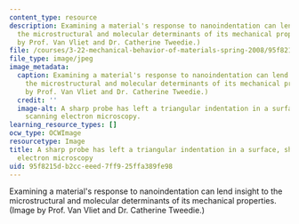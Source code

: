```yaml
---
content_type: resource
description: Examining a material's response to nanoindentation can lend insight to
  the microstructural and molecular determinants of its mechanical properties. (Image
  by Prof. Van Vliet and Dr. Catherine Tweedie.)
file: /courses/3-22-mechanical-behavior-of-materials-spring-2008/95f8215db2cceeed7ff925ffa389fe98_3-22s08.jpg
file_type: image/jpeg
image_metadata:
  caption: Examining a material's response to nanoindentation can lend insight to
    the microstructural and molecular determinants of its mechanical properties. (Image
    by Prof. Van Vliet and Dr. Catherine Tweedie.)
  credit: ''
  image-alt: A sharp probe has left a triangular indentation in a surface, shown using
    scanning electron microscopy.
learning_resource_types: []
ocw_type: OCWImage
resourcetype: Image
title: A sharp probe has left a triangular indentation in a surface, shown using scanning
  electron microscopy
uid: 95f8215d-b2cc-eeed-7ff9-25ffa389fe98
---
```

Examining a material's response to nanoindentation can lend insight to the microstructural and molecular determinants of its mechanical properties. (Image by Prof. Van Vliet and Dr. Catherine Tweedie.)

